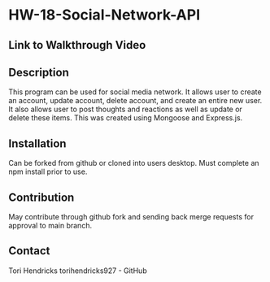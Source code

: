 # HW-18-Social-Network-API

## Link to Walkthrough Video

## Description
This program can be used for social media network. It allows user to create an account, update account, delete account, and create an entire new user. It also allows user to post thoughts and reactions as well as update or delete these items. This was created using Mongoose and Express.js. 

## Installation

Can be forked from github or cloned into users desktop. Must complete an npm install prior to use.

## Contribution
May contribute through github fork and sending back merge requests for approval to main branch.

## Contact
Tori Hendricks
torihendricks927 - GitHub

